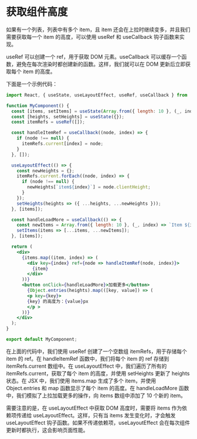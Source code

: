 # 获取组件高度

如果有一个列表，列表中有多个 item，且 item 还会在上拉时继续变多，并且我们需要获取每一个 item 的高度，可以使用 useRef 和 useCallback 钩子函数来实现。

useRef 可以创建一个 ref，用于获取 DOM 元素。useCallback 可以缓存一个函数，避免在每次渲染时都创建新的函数。这样，我们就可以在 DOM 更新后立即获取每个 item 的高度。

下面是一个示例代码：


```jsx
import React, { useState, useLayoutEffect, useRef, useCallback } from 'react';

function MyComponent() {
  const [items, setItems] = useState(Array.from({ length: 10 }, (_, index) => `Item ${index + 1}`));
  const [heights, setHeights] = useState({});
  const itemRefs = useRef([]);

  const handleItemRef = useCallback((node, index) => {
    if (node !== null) {
      itemRefs.current[index] = node;
    }
  }, []);

  useLayoutEffect(() => {
    const newHeights = {};
    itemRefs.current.forEach((node, index) => {
      if (node !== null) {
        newHeights[`item${index}`] = node.clientHeight;
      }
    });
    setHeights(heights => ({ ...heights, ...newHeights }));
  }, [items]);

  const handleLoadMore = useCallback(() => {
    const newItems = Array.from({ length: 10 }, (_, index) => `Item ${items.length + index + 1}`);
    setItems(items => [...items, ...newItems]);
  }, [items]);

  return (
    <div>
      {items.map((item, index) => (
        <div key={index} ref={node => handleItemRef(node, index)}>
          {item}
        </div>
      ))}
      <button onClick={handleLoadMore}>加载更多</button>
        {Object.entries(heights).map(([key, value]) => (
        <p key={key}>
        {key} 的高度为：{value}px
        </p >
      ))}
    </div>
  );
}

export default MyComponent;
```

在上面的代码中，我们使用 useRef 创建了一个空数组 itemRefs，用于存储每个 item 的 ref。在 handleItemRef 函数中，我们将每个 item 的 ref 存储到 itemRefs.current 数组中。在 useLayoutEffect 中，我们遍历了所有的 itemRefs.current，获取了每个 item 的高度，并使用 setHeights 更新了 heights 状态。在 JSX 中，我们使用 items.map 生成了多个 item，并使用 Object.entries 和 map 函数显示了每个 item 的高度。在 handleLoadMore 函数中，我们模拟了上拉加载更多的操作，向 items 数组中添加了 10 个新的 item。

需要注意的是，在 useLayoutEffect 中获取 DOM 高度时，需要将 items 作为依赖项传递给 useLayoutEffect。这样，只有当 items 发生变化时，才会触发 useLayoutEffect 钩子函数。如果不传递依赖项，useLayoutEffect 会在每次组件更新时都执行，这会影响页面性能。
